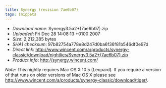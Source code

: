 ```yaml
---
title: Synergy (revision 7ae6b07)
tags: snippets
---
```


-   _Download name_: Synergy3.5a2+(7ae6b07).zip
-   _Uploaded_: Fri Dec 28 14:08:13 +0100 2007
-   _Size_: 2,212,385 bytes
-   _SHA1 checksum_: 97b82754a778e8d247d0ba6f36f81b546df0e97d
-   _Direct link_: <http://www.wincent.com/a/products/synergy-classic/download/nightlies/Synergy3.5a2+(7ae6b07).zip>
-   _Product info_: <http://synergy.wincent.com/>

_Note_: This nightly requires Mac OS X 10.5 (Leopard). If you require a version of that runs on older versions of Mac OS X please see <http://www.wincent.com/a/products/synergy-classic/download/tiger/>.
